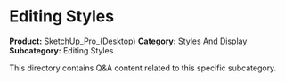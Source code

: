 # Editing Styles

**Product:** SketchUp_Pro_(Desktop)
**Category:** Styles And Display
**Subcategory:** Editing Styles

This directory contains Q&A content related to this specific subcategory.
